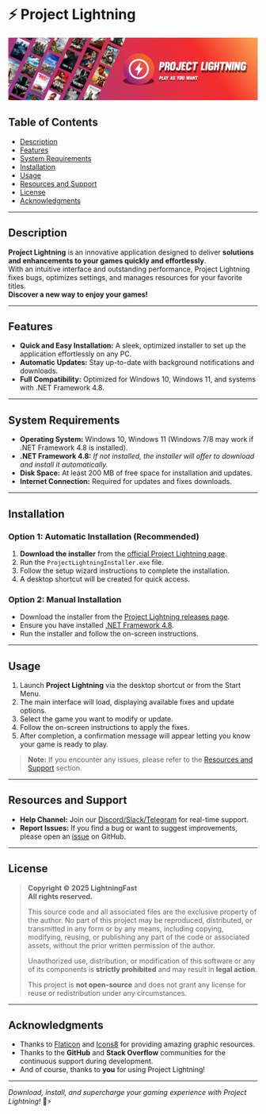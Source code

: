 # ⚡ Project Lightning

![Project Lightning Banner](./Banner_Project_Lightning.png)  

## Table of Contents

- [Description](#description)
- [Features](#features)
- [System Requirements](#system-requirements)
- [Installation](#installation)
- [Usage](#usage)
- [Resources and Support](#resources-and-support)
- [License](#license)
- [Acknowledgments](#acknowledgments)

---

## Description

**Project Lightning** is an innovative application designed to deliver **solutions and enhancements to your games quickly and effortlessly**.  
With an intuitive interface and outstanding performance, Project Lightning fixes bugs, optimizes settings, and manages resources for your favorite titles.  
**Discover a new way to enjoy your games!**

---

## Features

- **Quick and Easy Installation:** A sleek, optimized installer to set up the application effortlessly on any PC.
- **Automatic Updates:** Stay up-to-date with background notifications and downloads.
- **Full Compatibility:** Optimized for Windows 10, Windows 11, and systems with .NET Framework 4.8.

---

## System Requirements

- **Operating System:** Windows 10, Windows 11 (Windows 7/8 may work if .NET Framework 4.8 is installed).
- **.NET Framework 4.8:** *If not installed, the installer will offer to download and install it automatically.*
- **Disk Space:** At least 200 MB of free space for installation and updates.
- **Internet Connection:** Required for updates and fixes downloads.

---

## Installation

### Option 1: Automatic Installation (Recommended)

1. **Download the installer** from the [official Project Lightning page](https://github.com/LightnigFast/Project-Lightning/releases).
2. Run the `ProjectLightningInstaller.exe` file.
3. Follow the setup wizard instructions to complete the installation.
4. A desktop shortcut will be created for quick access.

### Option 2: Manual Installation

- Download the installer from the [Project Lightning releases page](https://github.com/LightnigFast/Project-Lightning/releases).
- Ensure you have installed [.NET Framework 4.8](https://go.microsoft.com/fwlink/?linkid=2088631).
- Run the installer and follow the on-screen instructions.

---

## Usage

1. Launch **Project Lightning** via the desktop shortcut or from the Start Menu.
2. The main interface will load, displaying available fixes and update options.
3. Select the game you want to modify or update.
4. Follow the on-screen instructions to apply the fixes.
5. After completion, a confirmation message will appear letting you know your game is ready to play.

> **Note:** If you encounter any issues, please refer to the [Resources and Support](#resources-and-support) section.

---

## Resources and Support

- **Help Channel:** Join our [Discord/Slack/Telegram](https://discord.com/invite/NhqjTUWSWc) for real-time support.
- **Report Issues:** If you find a bug or want to suggest improvements, please open an [issue](https://github.com/LightnigFast/Project-Lightning/issues) on GitHub.

---

## License

> **Copyright © 2025 LightningFast**  
> **All rights reserved.**  
> 
> This source code and all associated files are the exclusive property of the author. No part of this project may be reproduced, distributed, or transmitted in any form or by any means, including copying, modifying, reusing, or publishing any part of the code or associated assets, without the prior written permission of the author.
> 
> Unauthorized use, distribution, or modification of this software or any of its components is **strictly prohibited** and may result in **legal action**.
> 
> This project is **not open-source** and does not grant any license for reuse or redistribution under any circumstances.


---

## Acknowledgments

- Thanks to [Flaticon](https://www.flaticon.com) and [Icons8](https://icons8.com) for providing amazing graphic resources.
- Thanks to the **GitHub** and **Stack Overflow** communities for the continuous support during development.
- And of course, thanks to **you** for using Project Lightning!

---

*Download, install, and supercharge your gaming experience with Project Lightning!* 🚀⚡
